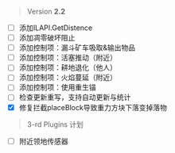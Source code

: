  > Version **2.2**

 - [ ] 添加ILAPI.GetDistence
 - [ ] 添加凋零破坏阻止
 - [ ] 添加控制项：漏斗矿车吸取&输出物品
 - [ ] 添加控制项：活塞推动（附近）
 - [ ] 添加控制项：耕地退化（他人）
 - [ ] 添加控制项：火焰蔓延（附近）
 - [ ] 添加控制项：使用重生锚
 - [ ] 检查更新重写，支持自动更新与统计
 - [x] 修复拦截placeBlock导致重力方块下落变掉落物

 > 3-rd Plugins 计划
 - [ ] 附近领地传感器